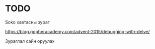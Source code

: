 # TODO

Soko хавтасны зураг

https://blog.gopheracademy.com/advent-2015/debugging-with-delve/


Зураглал сайн оруулах

